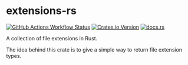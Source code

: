# extensions-rs

[![GitHub Actions Workflow Status](https://img.shields.io/github/actions/workflow/status/travisbaars/extensions-rs/integrate.yml?branch=main&logo=github)](https://github.com/travisbaars/extensions-rs/actions)
[![Crates.io Version](https://img.shields.io/crates/v/extensions-rs)](https://crates.io/crates/extensions-rs)
[![docs.rs](https://img.shields.io/docsrs/extensions-rs)](https://docs.rs/extensions-rs/0.1.0/extensions_rs/)

A collection of file extensions in Rust.

The idea behind this crate is to give a simple way to return file extension types.
